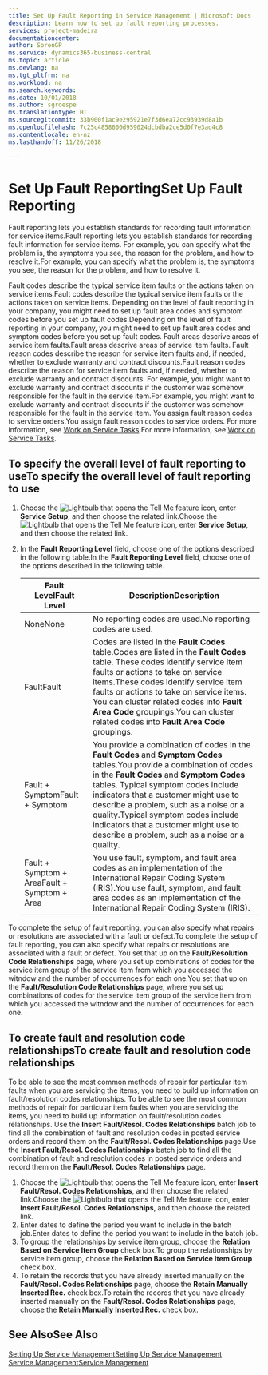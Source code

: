 ```yaml
---
title: Set Up Fault Reporting in Service Management | Microsoft Docs
description: Learn how to set up fault reporting processes.
services: project-madeira
documentationcenter: 
author: SorenGP
ms.service: dynamics365-business-central
ms.topic: article
ms.devlang: na
ms.tgt_pltfrm: na
ms.workload: na
ms.search.keywords: 
ms.date: 10/01/2018
ms.author: sgroespe
ms.translationtype: HT
ms.sourcegitcommit: 33b900f1ac9e295921e7f3d6ea72cc93939d8a1b
ms.openlocfilehash: 7c25c4858600d959024dcbdba2ce5d0f7e3ad4c8
ms.contentlocale: en-nz
ms.lasthandoff: 11/26/2018

---
```


# <a name="set-up-fault-reporting"></a><span data-ttu-id="6b1d9-103">Set Up Fault Reporting</span><span class="sxs-lookup"><span data-stu-id="6b1d9-103">Set Up Fault Reporting</span></span>
<span data-ttu-id="6b1d9-104">Fault reporting lets you establish standards for recording fault information for service items.</span><span class="sxs-lookup"><span data-stu-id="6b1d9-104">Fault reporting lets you establish standards for recording fault information for service items.</span></span> <span data-ttu-id="6b1d9-105">For example, you can specify what the problem is, the symptoms you see, the reason for the problem, and how to resolve it.</span><span class="sxs-lookup"><span data-stu-id="6b1d9-105">For example, you can specify what the problem is, the symptoms you see, the reason for the problem, and how to resolve it.</span></span>  

<span data-ttu-id="6b1d9-106">Fault codes describe the typical service item faults or the actions taken on service items.</span><span class="sxs-lookup"><span data-stu-id="6b1d9-106">Fault codes describe the typical service item faults or the actions taken on service items.</span></span> <span data-ttu-id="6b1d9-107">Depending on the level of fault reporting in your company, you might need to set up fault area codes and symptom codes before you set up fault codes.</span><span class="sxs-lookup"><span data-stu-id="6b1d9-107">Depending on the level of fault reporting in your company, you might need to set up fault area codes and symptom codes before you set up fault codes.</span></span> <span data-ttu-id="6b1d9-108">Fault areas descrive areas of service item faults.</span><span class="sxs-lookup"><span data-stu-id="6b1d9-108">Fault areas descrive areas of service item faults.</span></span> <span data-ttu-id="6b1d9-109">Fault reason codes describe the reason for service item faults and, if needed, whether to exclude warranty and contract discounts.</span><span class="sxs-lookup"><span data-stu-id="6b1d9-109">Fault reason codes describe the reason for service item faults and, if needed, whether to exclude warranty and contract discounts.</span></span> <span data-ttu-id="6b1d9-110">For example, you might want to exclude warranty and contract discounts if the customer was somehow responsible for the fault in the service item.</span><span class="sxs-lookup"><span data-stu-id="6b1d9-110">For example, you might want to exclude warranty and contract discounts if the customer was somehow responsible for the fault in the service item.</span></span> <span data-ttu-id="6b1d9-111">You assign fault reason codes to service orders.</span><span class="sxs-lookup"><span data-stu-id="6b1d9-111">You assign fault reason codes to service orders.</span></span> <span data-ttu-id="6b1d9-112">For more information, see [Work on Service Tasks](service-how-to-work-on-service-tasks.md).</span><span class="sxs-lookup"><span data-stu-id="6b1d9-112">For more information, see [Work on Service Tasks](service-how-to-work-on-service-tasks.md).</span></span>  

## <a name="to-specify-the-overall-level-of-fault-reporting-to-use"></a><span data-ttu-id="6b1d9-113">To specify the overall level of fault reporting to use</span><span class="sxs-lookup"><span data-stu-id="6b1d9-113">To specify the overall level of fault reporting to use</span></span>
1. <span data-ttu-id="6b1d9-114">Choose the ![Lightbulb that opens the Tell Me feature](media/ui-search/search_small.png "Tell me what you want to do") icon, enter **Service Setup**, and then choose the related link.</span><span class="sxs-lookup"><span data-stu-id="6b1d9-114">Choose the ![Lightbulb that opens the Tell Me feature](media/ui-search/search_small.png "Tell me what you want to do") icon, enter **Service Setup**, and then choose the related link.</span></span>
2. <span data-ttu-id="6b1d9-115">In the **Fault Reporting Level** field, choose one of the options described in the following table.</span><span class="sxs-lookup"><span data-stu-id="6b1d9-115">In the **Fault Reporting Level** field, choose one of the options described in the following table.</span></span>  

    |<span data-ttu-id="6b1d9-116">**Fault Level**</span><span class="sxs-lookup"><span data-stu-id="6b1d9-116">**Fault Level**</span></span>|<span data-ttu-id="6b1d9-117">**Description**</span><span class="sxs-lookup"><span data-stu-id="6b1d9-117">**Description**</span></span>|  
    |------------|-------------|  
    |<span data-ttu-id="6b1d9-118">None</span><span class="sxs-lookup"><span data-stu-id="6b1d9-118">None</span></span> | <span data-ttu-id="6b1d9-119">No reporting codes are used.</span><span class="sxs-lookup"><span data-stu-id="6b1d9-119">No reporting codes are used.</span></span>|  
    |<span data-ttu-id="6b1d9-120">Fault</span><span class="sxs-lookup"><span data-stu-id="6b1d9-120">Fault</span></span> | <span data-ttu-id="6b1d9-121">Codes are listed in the **Fault Codes** table.</span><span class="sxs-lookup"><span data-stu-id="6b1d9-121">Codes are listed in the **Fault Codes** table.</span></span> <span data-ttu-id="6b1d9-122">These codes identify service item faults or actions to take on service items.</span><span class="sxs-lookup"><span data-stu-id="6b1d9-122">These codes identify service item faults or actions to take on service items.</span></span> <span data-ttu-id="6b1d9-123">You can cluster related codes into **Fault Area Code** groupings.</span><span class="sxs-lookup"><span data-stu-id="6b1d9-123">You can cluster related codes into **Fault Area Code** groupings.</span></span>|  
    |<span data-ttu-id="6b1d9-124">Fault + Symptom</span><span class="sxs-lookup"><span data-stu-id="6b1d9-124">Fault + Symptom</span></span> | <span data-ttu-id="6b1d9-125">You provide a combination of codes in the **Fault Codes** and **Symptom Codes** tables.</span><span class="sxs-lookup"><span data-stu-id="6b1d9-125">You provide a combination of codes in the **Fault Codes** and **Symptom Codes** tables.</span></span> <span data-ttu-id="6b1d9-126">Typical symptom codes include indicators that a customer might use to describe a problem, such as a noise or a quality.</span><span class="sxs-lookup"><span data-stu-id="6b1d9-126">Typical symptom codes include indicators that a customer might use to describe a problem, such as a noise or a quality.</span></span>|  
    |<span data-ttu-id="6b1d9-127">Fault + Symptom + Area</span><span class="sxs-lookup"><span data-stu-id="6b1d9-127">Fault + Symptom + Area</span></span> | <span data-ttu-id="6b1d9-128">You use fault, symptom, and fault area codes as an implementation of the International Repair Coding System (IRIS).</span><span class="sxs-lookup"><span data-stu-id="6b1d9-128">You use fault, symptom, and fault area codes as an implementation of the International Repair Coding System (IRIS).</span></span>|  

<span data-ttu-id="6b1d9-129">To complete the setup of fault reporting, you can also specify what repairs or resolutions are associated with a fault or defect.</span><span class="sxs-lookup"><span data-stu-id="6b1d9-129">To complete the setup of fault reporting, you can also specify what repairs or resolutions are associated with a fault or defect.</span></span> <span data-ttu-id="6b1d9-130">You set that up on the **Fault/Resolution Code Relationships** page, where you set up combinations of codes for the service item group of the service item from which you accessed the witndow and the number of occurrences for each one.</span><span class="sxs-lookup"><span data-stu-id="6b1d9-130">You set that up on the **Fault/Resolution Code Relationships** page, where you set up combinations of codes for the service item group of the service item from which you accessed the witndow and the number of occurrences for each one.</span></span>

## <a name="to-create-fault-and-resolution-code-relationships"></a><span data-ttu-id="6b1d9-131">To create fault and resolution code relationships</span><span class="sxs-lookup"><span data-stu-id="6b1d9-131">To create fault and resolution code relationships</span></span>
<span data-ttu-id="6b1d9-132"><!--this needs to go in a working with topic--> To be able to see the most common methods of repair for particular item faults when you are servicing the items, you need to build up information on fault/resolution codes relationships.</span><span class="sxs-lookup"><span data-stu-id="6b1d9-132"><!--this needs to go in a working with topic--> To be able to see the most common methods of repair for particular item faults when you are servicing the items, you need to build up information on fault/resolution codes relationships.</span></span> <span data-ttu-id="6b1d9-133">Use the **Insert Fault/Resol. Codes Relationships** batch job to find all the combination of fault and resolution codes in posted service orders and record them on the **Fault/Resol. Codes Relationships** page.</span><span class="sxs-lookup"><span data-stu-id="6b1d9-133">Use the **Insert Fault/Resol. Codes Relationships** batch job to find all the combination of fault and resolution codes in posted service orders and record them on the **Fault/Resol. Codes Relationships** page.</span></span>

1. <span data-ttu-id="6b1d9-134">Choose the ![Lightbulb that opens the Tell Me feature](media/ui-search/search_small.png "Tell me what you want to do") icon, enter **Insert Fault/Resol. Codes Relationships**, and then choose the related link.</span><span class="sxs-lookup"><span data-stu-id="6b1d9-134">Choose the ![Lightbulb that opens the Tell Me feature](media/ui-search/search_small.png "Tell me what you want to do") icon, enter **Insert Fault/Resol. Codes Relationships**, and then choose the related link.</span></span>  
2. <span data-ttu-id="6b1d9-135">Enter dates to define the period you want to include in the batch job.</span><span class="sxs-lookup"><span data-stu-id="6b1d9-135">Enter dates to define the period you want to include in the batch job.</span></span>  
3. <span data-ttu-id="6b1d9-136">To group the relationships by service item group, choose the **Relation Based on Service Item Group** check box.</span><span class="sxs-lookup"><span data-stu-id="6b1d9-136">To group the relationships by service item group, choose the **Relation Based on Service Item Group** check box.</span></span>  
4. <span data-ttu-id="6b1d9-137">To retain the records that you have already inserted manually on the **Fault/Resol. Codes Relationships** page, choose the **Retain Manually Inserted Rec.** check box.</span><span class="sxs-lookup"><span data-stu-id="6b1d9-137">To retain the records that you have already inserted manually on the **Fault/Resol. Codes Relationships** page, choose the **Retain Manually Inserted Rec.** check box.</span></span>  

## <a name="see-also"></a><span data-ttu-id="6b1d9-138">See Also</span><span class="sxs-lookup"><span data-stu-id="6b1d9-138">See Also</span></span>
[<span data-ttu-id="6b1d9-139">Setting Up Service Management</span><span class="sxs-lookup"><span data-stu-id="6b1d9-139">Setting Up Service Management</span></span>](service-setup-service.md)  
[<span data-ttu-id="6b1d9-140">Service Management</span><span class="sxs-lookup"><span data-stu-id="6b1d9-140">Service Management</span></span>](service-service.md)  

